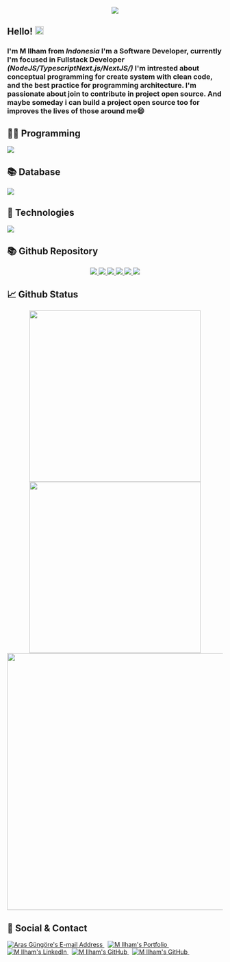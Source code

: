 <p align="center">
<img src="https://readme-typing-svg.herokuapp.com/?font=Pacifico&size=40&color=70a5fd&width=670&height=100&duration=9000&center=true&lines=Welcome%20to%20My%20Github%20Profile!%20%F0%9F%91%8B">

<h2>Hello! <img src="https://user-images.githubusercontent.com/43292234/179925738-4df11b89-1924-4d3d-82b5-3a197ac4f031.gif" width="20" /></h2>
<h3>I'm M Ilham from <i>Indonesia</i> I'm a Software Developer, currently I'm focused in Fullstack Developer <i>(NodeJS/TypescriptNext.js/NextJS/)</i> I'm intrested about conceptual programming for create system with clean code, and the best practice for programming architecture. I'm passionate about join to contribute in project open source. And maybe someday i can build a project open source too for improves the lives of those around me😄</h3>

<h2>👨‍💻 Programming</h2>
<img src='https://skillicons.dev/icons?i=js,ts,nodejs,express,nestjs,php,cs,dotnet'>

<h2>📚 Database</h2>
<img src='https://skillicons.dev/icons?i=mongodb,mysql,sqlite'>

<h2>🔧 Technologies</h2>
<img src='https://skillicons.dev/icons?i=git,github,linux,docker,azure'>

<h2>📚 Github Repository</h2>
<p align="center">
  
  <a href="https://github.com/dhianica/rebell">
    <img src="https://github-readme-stats-git-masterrstaa-rickstaa.vercel.app/api/pin/?username=dhianica&repo=rebell&theme=vision-friendly-dark&hide_border=true&border_radius=0">
  </a>
  <a href="https://github.com/dhianica/rebell-utils">
    <img src="https://github-readme-stats-git-masterrstaa-rickstaa.vercel.app/api/pin/?username=dhianica&repo=rebell-utils&theme=vision-friendly-dark&hide_border=true&border_radius=0">
  </a>
  <a href="https://github.com/dhianica/microservice-k8s-first-app">
    <img src="https://github-readme-stats-git-masterrstaa-rickstaa.vercel.app/api/pin/?username=dhianica&repo=microservice-k8s-first-app&theme=vision-friendly-dark&hide_border=true&border_radius=0">
  </a>
  <a href="https://github.com/dhianica/nodejs-rabbitmq">
    <img src="https://github-readme-stats-git-masterrstaa-rickstaa.vercel.app/api/pin/?username=dhianica&repo=nodejs-rabbitmq&theme=vision-friendly-dark&hide_border=true&border_radius=0">
  </a>
  <a href="https://github.com/dhianica/nodejs-socket">
    <img src="https://github-readme-stats-git-masterrstaa-rickstaa.vercel.app/api/pin/?username=dhianica&repo=nodejs-socket&theme=vision-friendly-dark&hide_border=true&border_radius=0">
  </a>
  <a href="https://github.com/dhianica/cluster-nodejs">
    <img src="https://github-readme-stats-git-masterrstaa-rickstaa.vercel.app/api/pin/?username=dhianica&repo=cluster-nodejs&theme=vision-friendly-dark&hide_border=true&border_radius=0">
  </a>
 

<h2>📈 Github Status</h2>
<p align="center">
<img src="https://github-readme-stats-git-masterrstaa-rickstaa.vercel.app/api?username=dhianica&show_icons=true&theme=vision-friendly-dark&include_all_commits=true&count_private=true&hide_border=true&border_radius=0" width="400" heigh="220">
<img src="https://github-readme-streak-stats.herokuapp.com?user=dhianica&theme=neon-dark&hide_border=true&border_radius=0&date_format=M%20j%5B%2C%20Y%5D&sideLabels=FFFFFF&currStreakLabel=FFB000&dates=785EF0&sideNums=FFB000&currStreakNum=FFB000&ring=DD1D1D&stroke=00000000&background=0000000" width="400" heigh="220">
<img src="https://github-readme-stats-git-masterrstaa-rickstaa.vercel.app/api/top-langs/?username=dhianica&layout=compact&theme=vision-friendly-dark&card_width=700&hide=html,css,blade,php&hide_border=true&border_radius=0" width="600" heigh="220">



<h2>📇 Social & Contact</h2>
<div align="left">
  <a href="mailto:muchammad.ilham@outlook.com" target="_blank" rel="noreferrer"> <img alt="Aras Güngöre's E-mail Address" src="https://img.shields.io/badge/E&#8209;mail-D14836?style=for-the-badge&logo=gmail&logoColor=white" /> </a>
  &nbsp;
  <a href="https://github.com/dhianica" target="_blank" rel="noreferrer"> <img alt="M Ilham's Portfolio" src="https://img.shields.io/badge/Portfolio-08203A?style=for-the-badge&logo=About.me&logoColor=white" /> </a>
  &nbsp;
  <a href="https://linkedin.com/in/muchammad-ilham-33440b155" target="_blank" rel="noreferrer"> <img alt="M Ilham's LinkedIn" src="https://img.shields.io/badge/LinkedIn-0077B5?style=for-the-badge&logo=linkedin&logoColor=white" /> </a>
  &nbsp;
  <a href="https://github.com/dhianica" target="_blank" rel="noreferrer"> <img alt="M Ilham's GitHub" src="https://img.shields.io/badge/GitHub-100000?style=for-the-badge&logo=github&logoColor=white" /> </a>
  &nbsp;
  <a href="https://twitter.com/mcilhm" target="_blank" rel="noreferrer"> <img alt="M Ilham's GitHub" src="https://img.shields.io/badge/Twitter-0077B5?style=for-the-badge&logo=twitter&logoColor=white" /> </a>
  &nbsp;
</div>
